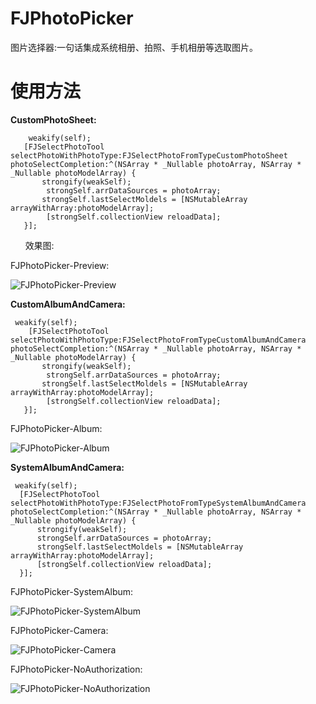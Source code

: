 # FJPhotoPicker

图片选择器:一句话集成系统相册、拍照、手机相册等选取图片。

# 使用方法
**CustomPhotoSheet:**

        weakify(self);
       [FJSelectPhotoTool selectPhotoWithPhotoType:FJSelectPhotoFromTypeCustomPhotoSheet photoSelectCompletion:^(NSArray * _Nullable photoArray, NSArray * _Nullable photoModelArray) {
           strongify(weakSelf);
            strongSelf.arrDataSources = photoArray;
           strongSelf.lastSelectMoldels = [NSMutableArray arrayWithArray:photoModelArray];
            [strongSelf.collectionView reloadData];
       }];
       
效果图:

FJPhotoPicker-Preview:

![FJPhotoPicker-Preview](https://github.com/fangjinfeng/FJPhotoPicker/blob/master/FJPhotoPickerDemo/Snapshots/FJPhotoPicker-Preview.gif)
     
     
 **CustomAlbumAndCamera:**
 
     weakify(self);
        [FJSelectPhotoTool selectPhotoWithPhotoType:FJSelectPhotoFromTypeCustomAlbumAndCamera photoSelectCompletion:^(NSArray * _Nullable photoArray, NSArray * _Nullable photoModelArray) {
           strongify(weakSelf);
            strongSelf.arrDataSources = photoArray;
           strongSelf.lastSelectMoldels = [NSMutableArray arrayWithArray:photoModelArray];
            [strongSelf.collectionView reloadData];
       }];
     
     
 FJPhotoPicker-Album:

![FJPhotoPicker-Album](https://github.com/fangjinfeng/FJPhotoPicker/blob/master/FJPhotoPickerDemo/Snapshots/FJPhotoPicker-Album.gif)

 **SystemAlbumAndCamera:**
 
     weakify(self);
      [FJSelectPhotoTool selectPhotoWithPhotoType:FJSelectPhotoFromTypeSystemAlbumAndCamera photoSelectCompletion:^(NSArray * _Nullable photoArray, NSArray * _Nullable photoModelArray) {
          strongify(weakSelf);
          strongSelf.arrDataSources = photoArray;
          strongSelf.lastSelectMoldels = [NSMutableArray arrayWithArray:photoModelArray];
          [strongSelf.collectionView reloadData];
      }];


FJPhotoPicker-SystemAlbum:

![FJPhotoPicker-SystemAlbum](https://github.com/fangjinfeng/FJPhotoPicker/blob/master/FJPhotoPickerDemo/Snapshots/FJPhotoPicker-SystemAlbum.gif)


FJPhotoPicker-Camera:

![FJPhotoPicker-Camera](https://github.com/fangjinfeng/FJPhotoPicker/blob/master/FJPhotoPickerDemo/Snapshots/FJPhotoPicker-Camera.gif)


FJPhotoPicker-NoAuthorization:

![FJPhotoPicker-NoAuthorization](https://github.com/fangjinfeng/FJPhotoPicker/blob/master/FJPhotoPickerDemo/Snapshots/FJPhotoPicker-NoAuthorization.gif)
